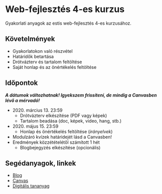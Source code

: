 # Web-fejlesztés 4-es kurzus

Gyakorlati anyagok az estis web-fejlesztés 4-es kurzusához.

## Követelmények
- Gyakorlatokon való részvétel
- Határidők betartása
- Drótvázterv és tartalom feltöltése
- Saját honlap és az önértékelés feltöltése

## Időpontok
***A dátumok változhatnak! Igyekszem frissíteni, de mindig a Canvasben lévő a mérvadó!***
- 2020\. március 13. 23:59
  - Drótvázterv elkészítése (PDF vagy képek)
  - Tartalom beadása (doc, képek, video, hang, stb.)
- 2020\. május 15. 23:59
  - Honlap és önértékelés feltöltése (*irányelvek*)
- Modulzáró kvízek határidejét lásd a Canvasben!
- Eredmények közzétételétől számított 1 hét
  - Blogbejegyzés elkészítése (opcionális)

## Segédanyagok, linkek
- [Blog](http://webfejlesztes.elte.hu/)
- [Canvas](https://canvas.elte.hu/belepes/)
- [Digitális tananyag](http://tamop412.elte.hu/tananyagok/weblapkeszites/)
